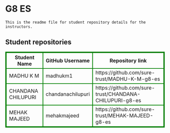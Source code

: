 # G8 ES
    This is the readme file for student repository details for the instructors.
## Student repositories 
<table style="border : 2px solid green; width:100%;">
<tr >
<th style="border : 2px solid green;">Student Name</th>
<th style="border : 2px solid green;">GitHub Username</th>
<th style="border : 2px solid green;">Repository link</th>
</tr>
<tr style="border : 2px solid green;">
<td style="border : 2px solid green;">MADHU K M</td> 

<td style="border : 2px solid green;">madhukm1</td> 

<td style="border : 2px solid green;">https://github.com/sure-trust/MADHU-K-M-g8-es</td> 
</tr>

<tr style="border : 2px solid green;">
<td style="border : 2px solid green;">CHANDANA CHILUPURI</td> 

<td style="border : 2px solid green;">chandanachilupuri</td> 

<td style="border : 2px solid green;">https://github.com/sure-trust/CHANDANA-CHILUPURI-g8-es</td> 
</tr>

<tr style="border : 2px solid green;">
<td style="border : 2px solid green;">MEHAK MAJEED</td> 

<td style="border : 2px solid green;">mehakmajeed</td> 

<td style="border : 2px solid green;">https://github.com/sure-trust/MEHAK-MAJEED-g8-es</td> 
</tr>
